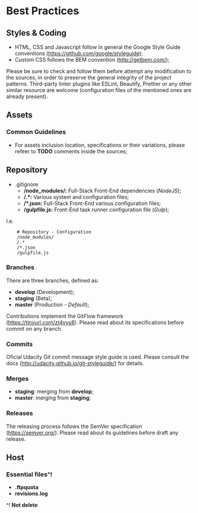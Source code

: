 # Best Practices

## Styles & Coding

- HTML, CSS and Javascript follow in general the Google Style Guide conventions (https://github.com/google/styleguide);
- Custom CSS follows the BEM convention (http://getbem.com/);

Please be sure to check and follow them before attempt any modification to the sources, in order to preserve the general integrity of the project patterns.
Third-party linter plugins like ESLint, Beautify, Prettier or any other similar resource are welcome (configuration files of the mentioned ones are already present).

## Assets

### Common Guidelines

- For assets inclusion location, specifications or their variations, please refeer to __TODO__ comments inside the sources;

## Repository

- .gitignore
    * __/node_modules/:__ Full-Stack Front-End dependencies (_NodeJS_);
    * __/.*:__ Various system and configuration files;
    * __/*.json:__ Full-Stack Front-End various configuration files;
	* __/gulpfile.js:__ Front-End task runner configuration file (_Gulp_);


I.e.

```
	# Repository - Configuration
    /node_modules/
    /.*
    /*.json
    /gulpfile.js
```


### Branches

There are three branches, defined as:

- __develop__ (Development);
- __staging__ (Beta);
- __master__ (Production - _Default_);

Contributions implement the GitFlow framework (https://tinyurl.com/zt4vys8).
Please read about its specifications before commit on any branch.

### Commits

Oficial Udacity Git commit message style guide is used. Please consult the docs (http://udacity.github.io/git-styleguide/) for details.


### Merges

- __staging__: merging from __develop__;
- __master__: merging from __staging__;


### Releases

The releasing process follows the SemVer specification (https://semver.org/).
Please read about its guidelines before draft any release.


## Host

### Essential files^!

- __.ftpquota__
- __revisions.log__

^! __Not delete__
